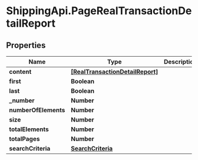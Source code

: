 # ShippingApi.PageRealTransactionDetailReport

## Properties

Name | Type | Description | Notes
------------ | ------------- | ------------- | -------------
**content** | [**[RealTransactionDetailReport]**](RealTransactionDetailReport.md) |  | [optional] 
**first** | **Boolean** |  | [optional] 
**last** | **Boolean** |  | [optional] 
**_number** | **Number** |  | [optional] 
**numberOfElements** | **Number** |  | [optional] 
**size** | **Number** |  | [optional] 
**totalElements** | **Number** |  | [optional] 
**totalPages** | **Number** |  | [optional] 
**searchCriteria** | [**SearchCriteria**](SearchCriteria.md) |  | [optional] 


